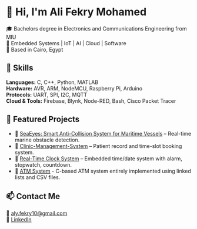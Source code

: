 # 👋 Hi, I'm Ali Fekry Mohamed

🎓 Bachelors degree in Electronics and Communications Engineering from MIU  
🔧 Embedded Systems | IoT | AI | Cloud | Software  
📍 Based in Cairo, Egypt

## 🔧 Skills
**Languages:** C, C++, Python, MATLAB  
**Hardware:** AVR, ARM, NodeMCU, Raspberry Pi, Arduino  
**Protocols:** UART, SPI, I2C, MQTT  
**Cloud & Tools:** Firebase, Blynk, Node-RED, Bash, Cisco Packet Tracer

## 📂 Featured Projects
- 🔹 [SeaEyes: Smart Anti-Collision System for Maritime Vessels](https://github.com/Ali-Fekry/SeaEyes-Smart-Anti-Collision-System-for-Maritime-Vessels) – Real-time marine obstacle detection. 
- 🔹 [Clinic-Management-System](https://github.com/Ali-Fekry/Clinic-Management-System) – Patient record and time-slot booking system.  
- 🔹 [Real-Time Clock System](https://github.com/Ali-Fekry/Real-Time-Clock-System) – Embedded time/date system with alarm, stopwatch, countdown.
- 🔹 [ATM System](https://github.com/Ali-Fekry/ATM-system-using-linked-lists-and-CSV-files) - C-based ATM system entirely implemented using linked lists and CSV files.

## 📫 Contact Me
📧 aly.fekry10@gmail.com  
🔗 [LinkedIn](https://www.linkedin.com/in/ali-fekry)  
